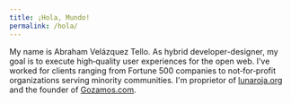 ```yaml
---
title: ¡Hola, Mundo!
permalink: /hola/
---
```


My name is Abraham Velázquez Tello. As hybrid developer-designer, my goal is to execute high‑quality user experiences for the open web. I’ve worked for clients ranging from Fortune 500 companies to not‑for‑profit organizations serving minority communities. I'm proprietor of [lunaroja.org](http://lunaroja.org) and the founder of [Gozamos.com](http://gozamos.com).